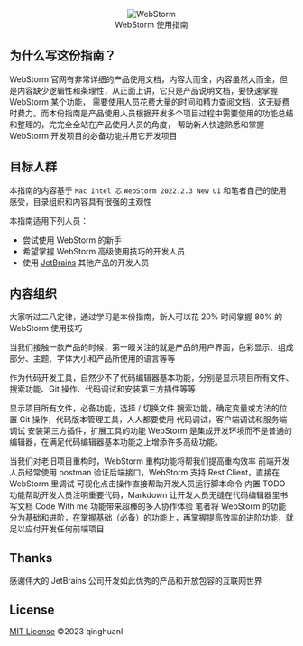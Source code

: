 <p align="center">
<img src="https://cdn.jsdelivr.net/gh/qinghuanI/blog-images@main/uPic/webstorm.png" alt="WebStorm"/>
<br>
WebStorm 使用指南
</p>

## 为什么写这份指南？

WebStorm 官网有非常详细的产品使用文档，内容大而全，内容虽然大而全，但是内容缺少逻辑性和条理性，从正面上讲，它只是产品说明文档，要快速掌握 WebStorm 某个功能， 需要使用人员花费大量的时间和精力查阅文档，这无疑费时费力。而本份指南是产品使用人员根据开发多个项目过程中需要使用的功能总结和整理的，完完全全站在产品使用人员的角度， 帮助新人快速熟悉和掌握 WebStorm 开发项目的必备功能并用它开发项目

## 目标人群

本指南的内容基于 `Mac Intel 芯` `WebStorm 2022.2.3 New UI` 和笔者自己的使用感受，目录组织和内容具有很强的主观性

本指南适用下列人员：

- 尝试使用 WebStorm 的新手
- 希望掌握 WebStorm 高级使用技巧的开发人员
- 使用 [JetBrains](https://www.jetbrains.com/) 其他产品的开发人员

## 内容组织

大家听过二八定律，通过学习是本份指南，新人可以花 20% 时间掌握 80% 的 WebStorm 使用技巧

当我们接触一款产品的时候，第一眼关注的就是产品的用户界面，色彩显示、组成部分、主题、字体大小和产品所使用的语言等等

作为代码开发工具，自然少不了代码编辑器基本功能，分别是显示项目所有文件、搜索功能、Git 操作、代码调试和安装第三方插件等等

显示项目所有文件，必备功能，选择 / 切换文件
搜索功能，确定变量或方法的位置
Git 操作，代码版本管理工具，人人都要使用
代码调试，客户端调试和服务端调试
安装第三方插件，扩展工具的功能
WebStorm 是集成开发环境而不是普通的编辑器，在满足代码编辑器基本功能之上增添许多高级功能。

当我们对老旧项目重构时，WebStorm 重构功能将帮我们提高重构效率
前端开发人员经常使用 postman 验证后端接口，WebStorm 支持 Rest Client，直接在 WebStorm 里调试
可视化点击操作直接帮助开发人员运行脚本命令
内置 TODO 功能帮助开发人员注明重要代码，Markdown 让开发人员无缝在代码编辑器里书写文档
Code With me 功能带来超棒的多人协作体验
笔者将 WebStorm 的功能分为基础和进阶，在掌握基础（必备）的功能上，再掌握提高效率的进阶功能，就足以应付开发任何前端项目

## Thanks

感谢伟大的 JetBrains 公司开发如此优秀的产品和开放包容的互联网世界

## License

[MIT License](./LICENSE) ©️2023 qinghuanI
